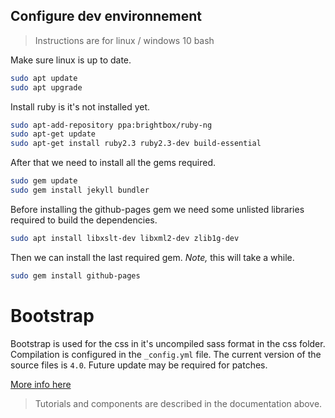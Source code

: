 ## Configure dev environnement

> Instructions are for linux / windows 10 bash

Make sure linux is up to date.

```bash
sudo apt update
sudo apt upgrade
```

Install ruby is it's not installed yet.

```bash
sudo apt-add-repository ppa:brightbox/ruby-ng
sudo apt-get update
sudo apt-get install ruby2.3 ruby2.3-dev build-essential
```

After that we need to install all the gems required.

```bash
sudo gem update
sudo gem install jekyll bundler
```

Before installing the github-pages gem we need some unlisted libraries required to build the dependencies.

```bash
sudo apt install libxslt-dev libxml2-dev zlib1g-dev
```

Then we can install the last required gem. *Note,* this will take a while.

```bash
sudo gem install github-pages
```

# Bootstrap

Bootstrap is used for the css in it's uncompiled sass format in the css folder. Compilation is configured in the `_config.yml` file. The current version of the source files is `4.0`. Future update may be required for patches.

[More info here](https://getbootstrap.com/docs/4.0/getting-started/introduction/)

> Tutorials and components are described in the documentation above.
